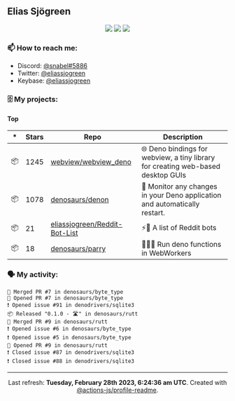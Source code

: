 ## Elias Sjögreen

<p align="center">
  <img src="https://img.shields.io/badge/🎂-dec. 2003-success" />
  <img src="https://img.shields.io/badge/🌎-Stockholm-informational" />
  <img src="https://img.shields.io/badge/👦-He/Him-informational" />
</p>

### 📫 How to reach me:

- Discord: [@snabel#5886](https://discord.com/users/267978757799673866)
- Twitter: [@eliassjogreen](https://twitter.com/eliassjogreen)
- Keybase: [@eliassjogreen](https://keybase.io/eliassjogreen)

### 🗄 My projects:

#### Top
|*|Stars|Repo|Description|
|---|---|---|---|
| 📦 | 1245 | [webview/webview_deno](https://github.com/webview/webview_deno) | 🌐 Deno bindings for webview, a tiny library for creating web-based desktop GUIs |
| 📦 | 1078 | [denosaurs/denon](https://github.com/denosaurs/denon) | 👀 Monitor any changes in your Deno application and automatically restart. |
| 📦 | 21 | [eliassjogreen/Reddit-Bot-List](https://github.com/eliassjogreen/Reddit-Bot-List) | ⚡️🤖 A list of Reddit bots |
| 📦 | 18 | [denosaurs/parry](https://github.com/denosaurs/parry) | 👷🏽‍♂️ Run deno functions in WebWorkers |

### 🗣 My activity:

```
🎉 Merged PR #7 in denosaurs/byte_type
💪 Opened PR #7 in denosaurs/byte_type
❗️ Opened issue #91 in denodrivers/sqlite3
📦 Released "0.1.0 - 🛣️" in denosaurs/rutt
🎉 Merged PR #9 in denosaurs/rutt
❗️ Opened issue #6 in denosaurs/byte_type
❗️ Opened issue #5 in denosaurs/byte_type
💪 Opened PR #9 in denosaurs/rutt
❗️ Closed issue #87 in denodrivers/sqlite3
❗️ Closed issue #88 in denodrivers/sqlite3
```

------------
<p align="center">Last refresh: <b>Tuesday, February 28th 2023, 6:24:36 am UTC</b>. Created with <a href=https://github.com/marketplace/actions/profile-readme>@actions-js/profile-readme</a>.</p>
